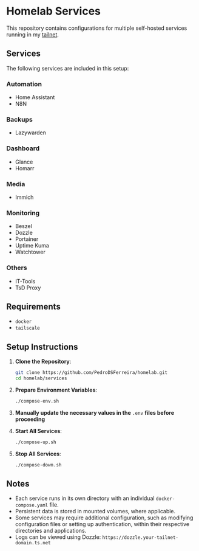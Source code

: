 # Homelab Services

This repository contains configurations for multiple self-hosted services running in my [tailnet](https://tailscale.com/kb/1136/tailnet).

## Services

The following services are included in this setup:

### Automation

- Home Assistant
- N8N

### Backups

- Lazywarden

### Dashboard

- Glance
- Homarr

### Media

- Immich

### Monitoring

- Beszel
- Dozzle
- Portainer
- Uptime Kuma
- Watchtower

### Others

- IT-Tools
- TsD Proxy

## Requirements

- `docker`
- `tailscale`

## Setup Instructions

1. **Clone the Repository**:

   ```sh
   git clone https://github.com/PedroDSFerreira/homelab.git
   cd homelab/services
   ```

2. **Prepare Environment Variables**:

   ```sh
   ./compose-env.sh
   ```

3. **Manually update the necessary values in the** `.env` **files before proceeding**

4. **Start All Services**:

   ```sh
   ./compose-up.sh
   ```

5. **Stop All Services**:

   ```sh
   ./compose-down.sh
   ```

## Notes

- Each service runs in its own directory with an individual `docker-compose.yaml` file.
- Persistent data is stored in mounted volumes, where applicable.
- Some services may require additional configuration, such as modifying configuration files or setting up authentication, within their respective directories and applications.
- Logs can be viewed using Dozzle: `https://dozzle.your-tailnet-domain.ts.net`

